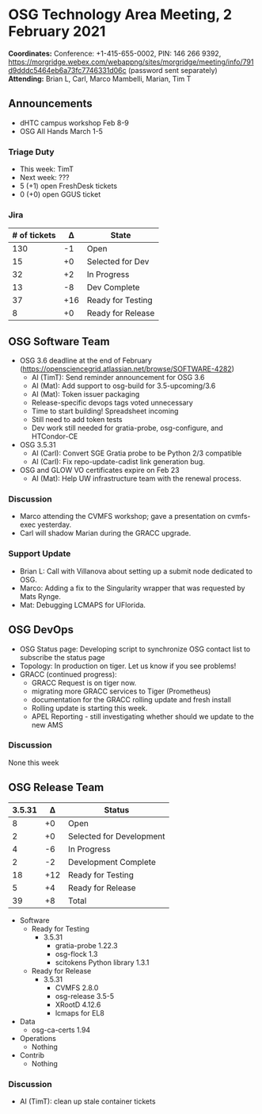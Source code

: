 # OSG Technology Area Meeting,  2 February 2021

**Coordinates:** Conference: +1-415-655-0002, PIN: 146 266 9392, <https://morgridge.webex.com/webappng/sites/morgridge/meeting/info/791d9dddc5464eb6a73fc7746331d06c> (password sent separately)  
**Attending:**   Brian L, Carl, Marco Mambelli, Marian, Tim T


## Announcements

-   dHTC campus workshop Feb 8-9
-   OSG All Hands March 1-5


### Triage Duty

-   This week: TimT
-   Next week: ???
-   5 (+1) open FreshDesk tickets
-   0 (+0) open GGUS ticket


### Jira

| # of tickets | &Delta; | State             |
|------------ |------- |----------------- |
| 130          | -1      | Open              |
| 15           | +0      | Selected for Dev  |
| 32           | +2      | In Progress       |
| 13           | -8      | Dev Complete      |
| 37           | +16     | Ready for Testing |
| 8            | +0      | Ready for Release |


## OSG Software Team

-   OSG 3.6 deadline at the end of February (<https://opensciencegrid.atlassian.net/browse/SOFTWARE-4282>)  
    -   AI (TimT): Send reminder announcement for OSG 3.6
    -   AI (Mat): Add support to osg-build for 3.5-upcoming/3.6
    -   AI (Mat): Token issuer packaging
    -   Release-specific devops tags voted unnecessary
    -   Time to start building! Spreadsheet incoming
    -   Still need to add token tests
    -   Dev work still needed for gratia-probe, osg-configure, and HTCondor-CE
-   OSG 3.5.31  
    -   AI (Carl): Convert SGE Gratia probe to be Python 2/3 compatible
    -   AI (Carl): Fix repo-update-cadist link generation bug.
-   OSG and GLOW VO certificates expire on Feb 23
    -   AI (Mat): Help UW infrastructure team with the renewal process.


### Discussion

- Marco attending the CVMFS workshop; gave a presentation on cvmfs-exec yesterday.
- Carl will shadow Marian during the GRACC upgrade.


### Support Update

- Brian L: Call with Villanova about setting up a submit node dedicated to OSG.
- Marco: Adding a fix to the Singularity wrapper that was requested by Mats Rynge.
- Mat: Debugging LCMAPS for UFlorida.


## OSG DevOps

-   OSG Status page: Developing script to synchronize OSG contact list to subscribe the status page
-   Topology: In production on tiger.  Let us know if you see problems!
-   GRACC (continued progress):  
    -   GRACC Request is on tiger now.
    -   migrating more GRACC services to Tiger (Prometheus)
    -   documentation for the GRACC rolling update and fresh install
    -   Rolling update is starting this week.
    -   APEL Reporting - still investigating whether should we update to the new AMS


### Discussion

None this week  


## OSG Release Team

| 3.5.31 | &Delta; | Status                   |
| ------ | ------- | ------------------------ |
| 8      | +0      | Open                     |
| 2      | +0      | Selected for Development |
| 4      | -6      | In Progress              |
| 2      | -2      | Development Complete     |
| 18     | +12     | Ready for Testing        |
| 5      | +4      | Ready for Release        |
| 39     | +8      | Total                    |

-   Software  
    -   Ready for Testing  
        -   3.5.31  
            -   gratia-probe 1.22.3
            -   osg-flock 1.3
            -   scitokens Python library 1.3.1
    -   Ready for Release  
        -   3.5.31  
            -   CVMFS 2.8.0
            -   osg-release 3.5-5
            -   XRootD 4.12.6
            -   lcmaps for EL8
-   Data  
    -   osg-ca-certs 1.94
-   Operations  
    -   Nothing
-   Contrib  
    -   Nothing


### Discussion

-   AI (TimT): clean up stale container tickets
